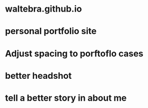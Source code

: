 # waltebra.github.io

# personal portfolio site

# Adjust spacing to porftoflo cases
# better headshot
# tell a better story in about me
